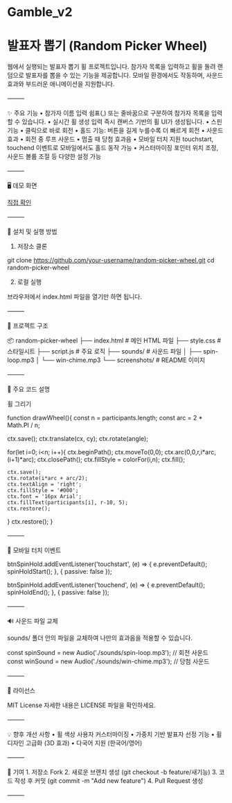 # Gamble_v2
# 발표자 뽑기 (Random Picker Wheel)

웹에서 실행되는 발표자 뽑기 휠 프로젝트입니다.
참가자 목록을 입력하고 휠을 돌려 랜덤으로 발표자를 뽑을 수 있는 기능을 제공합니다.
모바일 환경에서도 작동하며, 사운드 효과와 부드러운 애니메이션을 지원합니다.

⸻

✨ 주요 기능
	•	참가자 이름 입력
쉼표(,) 또는 줄바꿈으로 구분하여 참가자 목록을 입력할 수 있습니다.
	•	실시간 휠 생성
입력 즉시 캔버스 기반의 휠 UI가 생성됩니다.
	•	스핀 기능
	•	클릭으로 바로 회전
	•	홀드 기능: 버튼을 길게 누를수록 더 빠르게 회전
	•	사운드 효과
	•	회전 중 루프 사운드
	•	멈출 때 당첨 효과음
	•	모바일 터치 지원
touchstart, touchend 이벤트로 모바일에서도 홀드 동작 가능
	•	커스터마이징
포인터 위치 조정, 사운드 볼륨 조절 등 다양한 설정 가능

⸻

🖥️ 데모 화면

[직접 확인](https://snowman0919.site/roulette_wheel/)
	


⸻

🚀 설치 및 실행 방법

1. 저장소 클론

git clone https://github.com/your-username/random-picker-wheel.git
cd random-picker-wheel

2. 로컬 실행

브라우저에서 index.html 파일을 열기만 하면 됩니다.

⸻

📂 프로젝트 구조

📦 random-picker-wheel
├── index.html         # 메인 HTML 파일
├── style.css          # 스타일시트
├── script.js          # 주요 로직
├── sounds/            # 사운드 파일
│   ├── spin-loop.mp3
│   └── win-chime.mp3
└── screenshots/       # README 이미지


⸻

🔧 주요 코드 설명

휠 그리기

function drawWheel(){
  const n = participants.length;
  const arc = 2 * Math.PI / n;

  ctx.save();
  ctx.translate(cx, cy);
  ctx.rotate(angle);

  for(let i=0; i<n; i++){
    ctx.beginPath();
    ctx.moveTo(0,0);
    ctx.arc(0,0,r,i*arc,(i+1)*arc);
    ctx.closePath();
    ctx.fillStyle = colorFor(i,n);
    ctx.fill();

    ctx.save();
    ctx.rotate(i*arc + arc/2);
    ctx.textAlign = 'right';
    ctx.fillStyle = '#000';
    ctx.font = '16px Arial';
    ctx.fillText(participants[i], r-10, 5);
    ctx.restore();
  }
  ctx.restore();
}


⸻

📱 모바일 터치 이벤트

btnSpinHold.addEventListener('touchstart', (e) => {
  e.preventDefault();
  spinHoldStart();
}, { passive: false });

btnSpinHold.addEventListener('touchend', (e) => {
  e.preventDefault();
  spinHoldEnd();
}, { passive: false });


⸻

🔊 사운드 파일 교체

sounds/ 폴더 안의 파일을 교체하여 나만의 효과음을 적용할 수 있습니다.

const spinSound = new Audio('./sounds/spin-loop.mp3');  // 회전 사운드
const winSound  = new Audio('./sounds/win-chime.mp3');  // 당첨 사운드


⸻

📜 라이선스

MIT License
자세한 내용은 LICENSE 파일을 확인하세요.

⸻

💡 향후 개선 사항
	•	휠 색상 사용자 커스터마이징
	•	가중치 기반 발표자 선정 기능
	•	휠 디자인 고급화 (3D 효과)
	•	다국어 지원 (한국어/영어)

⸻

🙌 기여
	1.	저장소 Fork
	2.	새로운 브랜치 생성 (git checkout -b feature/새기능)
	3.	코드 작성 후 커밋 (git commit -m "Add new feature")
	4.	Pull Request 생성

⸻
